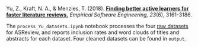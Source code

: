 Yu, Z., Kraft, N. A., & Menzies, T. (2018). **[Finding better active learners for faster literature reviews.][1]** _Empirical Software Engineering, 23_(6), 3161-3186. 

The `process_Yu_datasets.ipynb` notebook processes the four [raw datasets][2] for ASReview, and reports inclusion rates and word clouds of titles and abstracts for each dataset. Four cleaned datasets can be found in `output`.

[1]:	https://doi.org/10.1007/s10664-017-9587-0
[2]:	https://doi.org/10.5281/zenodo.1162952